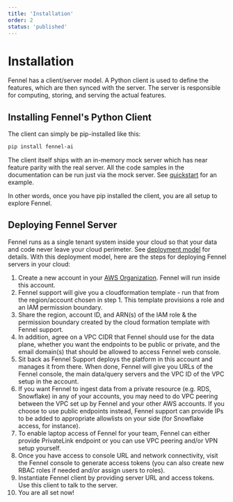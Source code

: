 ```yaml
---
title: 'Installation'
order: 2
status: 'published'
---
```


# Installation

Fennel has a client/server model. A Python client is used to define the 
features, which are then synced with the server. The server is responsible for 
computing, storing, and serving the actual features.

## Installing Fennel's Python Client

The client can simply be pip-installed like this:

```bash
pip install fennel-ai
```

The client itself ships with an in-memory mock server which has near feature
parity with the real server. All the code samples in the documentation can be 
run just via the mock server. See [quickstart](/getting-started/quickstart) 
for an example. 

In other words, once you have pip installed the client, you are all setup to 
explore Fennel. 


## Deploying Fennel Server

Fennel runs as a single tenant system inside your cloud so that your data and 
code never leave your cloud perimeter. See [deployment model](/security/deployment-model)
for details. With this deployment model, here are the steps for deploying Fennel 
servers in your cloud:

1. Create a new account in
   your [AWS Organization](https://docs.aws.amazon.com/organizations/latest/userguide/orgs_introduction.html). Fennel
   will run inside this account.
2. Fennel support will give you a cloudformation template - run that from the 
   region/account chosen in step 1. This template provisions a role and an IAM 
   permission boundary.
3. Share the region, account ID, and ARN(s) of the IAM role & the permission
   boundary created by the cloud formation template with Fennel support.
4. In addition, agree on a VPC CIDR that Fennel should use for the data plane, 
   whether you want the endpoints to be public or private, and the email domain(s)
   that should be allowed to access Fennel web console. 
5. Sit back as Fennel Support deploys the platform in this account and manages
   it from there. When done, Fennel will give you URLs of the Fennel console,
   the main data/query servers and the VPC ID of the VPC setup in the account.
5. If you want Fennel to ingest data from a private resource (e.g. RDS, Snowflake) 
   in any of your accounts, you may need to do VPC peering between the VPC
   set up by Fennel and your other AWS accounts. If you choose to use public 
   endpoints instead, Fennel support can provide IPs to be added to 
   appropriate allowlists on your side (for Snowflake access, for instance).
6. To enable laptop access of Fennel for your team, Fennel can either provide
   PrivateLink endpoint or you can use VPC peering and/or VPN setup yourself.
7. Once you have access to console URL and network connectivity, visit the 
   Fennel console to generate access tokens (you can also create new RBAC 
   roles if needed and/or assign users to roles).
9. Instantiate Fennel client by providing server URL and access tokens. Use this
   client to talk to the server.
10. You are all set now!

